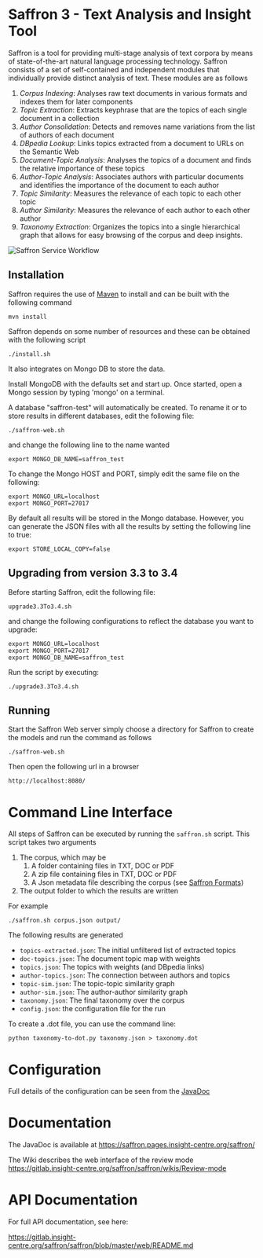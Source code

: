 Saffron 3 - Text Analysis and Insight Tool
==========================================

Saffron is a tool for providing multi-stage analysis of text corpora by means 
of state-of-the-art natural language processing technology. Saffron consists of
a set of self-contained and independent modules that individually provide 
distinct analysis of text. These modules are as follows

1. *Corpus Indexing*: Analyses raw text documents in various formats and indexes
them for later components
2. *Topic Extraction*: Extracts keyphrase that are the topics of each single
document in a collection
3. *Author Consolidation*: Detects and removes name variations from the list 
of authors of each document
4. *DBpedia Lookup*: Links topics extracted from a document to URLs on the 
Semantic Web
5. *Document-Topic Analysis*: Analyses the topics of a document and finds the relative
importance of these topics
6. *Author-Topic Analysis*: Associates authors with particular documents and 
identifies the importance of the document to each author
7. *Topic Similarity*: Measures the relevance of each topic to each other topic
8. *Author Similarity*: Measures the relevance of each author to each other
author
9. *Taxonomy Extraction*: Organizes the topics into a single hierarchical 
graph that allows for easy browsing of the corpus and deep insights.

![Saffron Service Workflow](https://gitlab.insight-centre.org/saffron/saffron/raw/master/docs/Saffron%20Services.png)

Installation
------------

Saffron requires the use of [Maven](https://maven.apache.org/) to install and 
can be built with the following command

    mvn install

Saffron depends on some number of resources and these can be obtained with the
following script

    ./install.sh

It also integrates on Mongo DB to store the data.


Install MongoDB with the defaults set and start up. Once started, open a Mongo 
session by typing 'mongo' on a terminal. 

A database "saffron-test" will automatically be created. To rename it or to store results in different databases, edit the following file: 

    ./saffron-web.sh

and change the following line to the name wanted

    export MONGO_DB_NAME=saffron_test


To change the Mongo HOST and PORT, simply edit the same file on the following:

    export MONGO_URL=localhost
    export MONGO_PORT=27017
    
By default all results will be stored in the Mongo database. However, you can generate the JSON files with all the results by setting the following line to true: 
    
    export STORE_LOCAL_COPY=false

Upgrading from version 3.3 to 3.4
------

Before starting Saffron, edit the following file:

	upgrade3.3To3.4.sh
	
and change the following configurations to reflect the database you want to upgrade:
  
	export MONGO_URL=localhost
    export MONGO_PORT=27017
    export MONGO_DB_NAME=saffron_test
    
Run the script by executing:

	./upgrade3.3To3.4.sh

Running
-------


Start the Saffron Web server simply choose a directory for Saffron to create
the models and run the command as follows

    ./saffron-web.sh

Then open the following url in a browser 

    http://localhost:8080/




Command Line Interface
======================

All steps of Saffron can be executed by running the `saffron.sh` script. This 
script takes two arguments

1. The corpus, which may be 
    1. A folder containing files in TXT, DOC or PDF
    2. A zip file containing files in TXT, DOC or PDF
    3. A Json metadata file describing the corpus (see [Saffron Formats](FORMATS.md))
2. The output folder to which the results are written

For example

    ./saffron.sh corpus.json output/

The following results are generated

* `topics-extracted.json`: The initial unfiltered list of extracted topics
* `doc-topics.json`: The document topic map with weights
* `topics.json`: The topics with weights (and DBpedia links)
* `author-topics.json`: The connection between authors and topics
* `topic-sim.json`: The topic-topic similarity graph
* `author-sim.json`: The author-author similarity graph
* `taxonomy.json`: The final taxonomy over the corpus
* `config.json`: the configuration file for the run
 

To create a .dot file, you can use the command line:

    python taxonomy-to-dot.py taxonomy.json > taxonomy.dot

Configuration
=============

Full details of the configuration can be seen from the [JavaDoc](https://saffron.pages.insight-centre.org/saffron/org/insightcentre/nlp/saffron/config/package-summary.html)

Documentation
=============

The JavaDoc is available at https://saffron.pages.insight-centre.org/saffron/

The Wiki describes the web interface of the review mode https://gitlab.insight-centre.org/saffron/saffron/wikis/Review-mode

API Documentation
=================

For full API documentation, see here:

https://gitlab.insight-centre.org/saffron/saffron/blob/master/web/README.md

